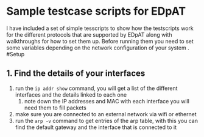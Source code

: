 # Sample testcase scripts for EDpAT

I have included a set of simple tesscripts to show how the testscripts work for the different protocols that are supported by EDpAT along with walkthroughs for how to set them up. Before running them you need to set some variables depending on the network configuration of your system .
#Setup

## 1. Find the details of your interfaces
1. run the `ip addr show` command, you will get a list of the different interfaces and the details linked to each one
	1. note down the IP addresses and MAC with each interface you will need them to fill packets
1. make sure you are connected to an external network via wifi or ethernet
1. run the `arp -v` command to get entries of the arp table, with this you can find the default gateway and the interface that is connected to it
